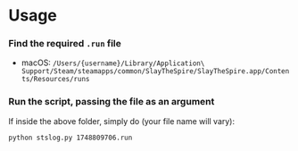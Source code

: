 # Usage

### Find the required `.run` file

- macOS: `/Users/{username}/Library/Application\ Support/Steam/steamapps/common/SlayTheSpire/SlayTheSpire.app/Contents/Resources/runs`

### Run the script, passing the file as an argument

If inside the above folder, simply do (your file name will vary):

`python stslog.py 1748809706.run`
